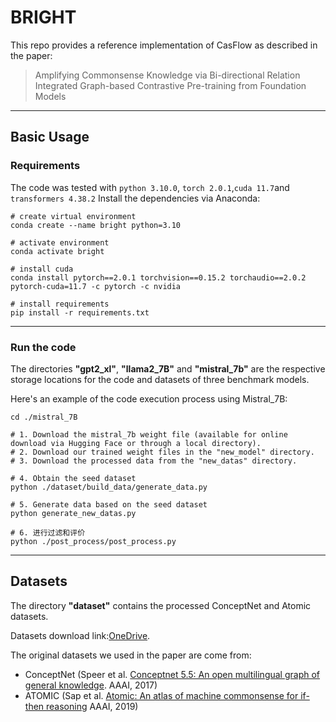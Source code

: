 # BRIGHT
This repo provides a reference implementation of CasFlow as described in the paper:
> Amplifying Commonsense Knowledge via Bi-directional Relation
Integrated Graph-based Contrastive Pre-training from Foundation Models

---
## Basic Usage
### Requirements
The code was tested with `python 3.10.0`, `torch 2.0.1`,`cuda 11.7`and `transformers 4.38.2` Install the dependencies via Anaconda:
```shell
# create virtual environment
conda create --name bright python=3.10

# activate environment
conda activate bright

# install cuda
conda install pytorch==2.0.1 torchvision==0.15.2 torchaudio==2.0.2 pytorch-cuda=11.7 -c pytorch -c nvidia

# install requirements
pip install -r requirements.txt
```
---
### Run the code
The directories **"gpt2_xl"**, **"llama2_7B"** and **"mistral_7b"** are the respective storage locations for the code and datasets of three benchmark models.

Here's an example of the code execution process using Mistral_7B:
```shell
cd ./mistral_7B

# 1. Download the mistral_7b weight file (available for online download via Hugging Face or through a local directory).
# 2. Download our trained weight files in the "new_model" directory.
# 3. Download the processed data from the "new_datas" directory.

# 4. Obtain the seed dataset
python ./dataset/build_data/generate_data.py

# 5. Generate data based on the seed dataset
python generate_new_datas.py

# 6. 进行过滤和评价
python ./post_process/post_process.py
```
---
## Datasets
The directory **"dataset"** contains the processed ConceptNet and Atomic datasets.

Datasets download link:[OneDrive](https://microsoftcrop-my.sharepoint.com/:f:/g/personal/greyhuhu_stu_my365_fit/EiWrgbkihopBtcvWtpl684kBTwhtumZImFo2ACswiVfy3g?e=6bTJsU).


The original datasets we used in the paper are come from:
- ConceptNet (Speer et al. [Conceptnet 5.5: An open multilingual graph of general knowledge](https://ojs.aaai.org/index.php/AAAI/article/view/11164). AAAI, 2017)
- ATOMIC (Sap et al. [Atomic: An atlas of machine commonsense for if-then reasoning](https://ojs.aaai.org/index.php/AAAI/article/view/4160) AAAI, 2019)


